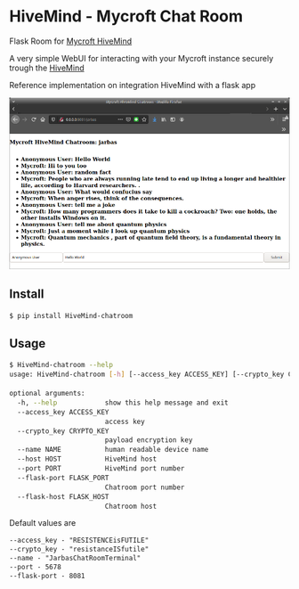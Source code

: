# HiveMind - Mycroft Chat Room

Flask Room for [Mycroft HiveMind](https://github.com/JarbasSkills/skill-hivemind)

A very simple WebUI for interacting with your Mycroft instance securely trough the [HiveMind](https://github.com/OpenJarbas/HiveMind-core)

Reference implementation on integration HiveMind with a flask app

![](./chatroom.png)

## Install

```bash
$ pip install HiveMind-chatroom
```
## Usage

```bash
$ HiveMind-chatroom --help
usage: HiveMind-chatroom [-h] [--access_key ACCESS_KEY] [--crypto_key CRYPTO_KEY] [--name NAME] [--host HOST] [--port PORT] [--flask-port FLASK_PORT] [--flask-host FLASK_HOST]

optional arguments:
  -h, --help            show this help message and exit
  --access_key ACCESS_KEY
                        access key
  --crypto_key CRYPTO_KEY
                        payload encryption key
  --name NAME           human readable device name
  --host HOST           HiveMind host
  --port PORT           HiveMind port number
  --flask-port FLASK_PORT
                        Chatroom port number
  --flask-host FLASK_HOST
                        Chatroom host

```

Default values are

```
--access_key - "RESISTENCEisFUTILE"
--crypto_key - "resistanceISfutile"
--name - "JarbasChatRoomTerminal"
--port - 5678
--flask-port - 8081

```